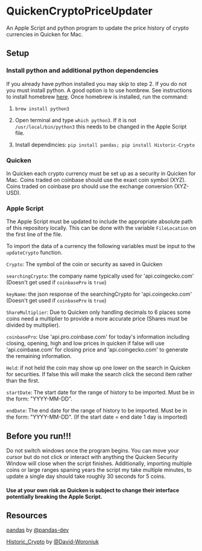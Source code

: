 # QuickenCryptoPriceUpdater

An Apple Script and python program to update the price history of crypto currencies in Quicken for Mac.

## Setup

### Install python and additional python dependencies

If you already have python installed you may skip to step 2. If you do not you must install python. A good option is to use hombrew. See instructions to install homebrew [here](https://docs.brew.sh/Installation). Once homebrew is installed, run the command:

1. `brew install python3`

2. Open terminal and type `which python3`. If it is not `/usr/local/bin/python3` this needs to be changed in the Apple Script file.

3. Install dependincies: `pip install pandas; pip install Historic-Crypto`

### Quicken

In Quicken each crypto currency must be set up as a security in Quicken for Mac. Coins traded on coinbase should use the exaxt coin symbol (XYZ). Coins traded on coinbase pro should use the exchange conversion (XYZ-USD).

### Apple Script

The Apple Script must be updated to include the appropriate absolute path of this repository locally. This can be done with the variable `FileLocation` on the first line of the file.

To import the data of a currency the following variables must be input to the `updateCrypto` function.

`Crypto`: The symbol of the coin or security as saved in Quicken

`searchingCrypto`: the company name typically used for 'api.coingecko.com' (Doesn't get used if `coinbasePro` is `true`)

`keyName`: the json response of the searchingCrypto for 'api.coingecko.com' (Doesn't get used if `coinbasePro` is `true`)

`ShareMultiplier`: Due to Quicken only handling decimals to 6 places some coins need a multiplier to provide a more accurate price (Shares must be divided by multiplier).

`coinbasePro`: Use 'api.pro.coinbase.com' for today's information including closing, opening, high and low prices in quicken if false will use 'api.coinbase.com' for closing price and 'api.coingecko.com' to generate the remaining information.

`Held`: if not held the coin may show up one lower on the search in Quicken for securities. If false this will make the search click the second item rather than the first.

`startDate`: The start date for the range of history to be imported. Must be in the form: "YYYY-MM-DD".

`endDate`: The end date for the range of history to be imported. Must be in the form: "YYYY-MM-DD". (If the start date = end date 1 day is imported)

## Before you run!!!

Do not switch windows once the program begins. You can move your cursor but do not click or interact with anything the Quicken Security Window will close when the script finishes. Additionally, importing multiple coins or large ranges spaning years the script my take multiple minutes, to update a single day should take roughly 30 seconds for 5 coins.

#### Use at your own risk as Quicken is subject to change their interface potentially breaking the Apple Script.

## Resources

[pandas](https://github.com/pandas-dev/pandas) by [@pandas-dev](https://github.com/pandas-dev)

[Historic_Crypto](https://github.com/David-Woroniuk/Historic_Crypto) by [@David-Woroniuk](https://github.com/David-Woroniuk)

